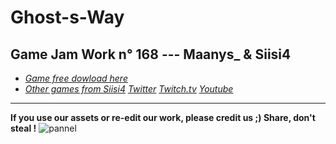 # Ghost-s-Way
## Game Jam Work n° 168 --- Maanys_ & Siisi4  
- [*Game free dowload here*](https://siisi4.itch.io/ghosts-way) 
- [*Other games from Siisi4*](https://siisi4.itch.io) 
[*Twitter*](https://twitter.com/Siisi4k) [*Twitch.tv*](https://www.twitch.tv/siisi4) [*Youtube*](https://www.youtube.com/channel/UCA9TPqW47k0_pkVebVkz18w)

---
**If you use our assets or re-edit our work, please credit us ;) Share, don't steal !**
![pannel](https://cdn.discordapp.com/attachments/479844223613665280/759576810219634730/Credit.png)





